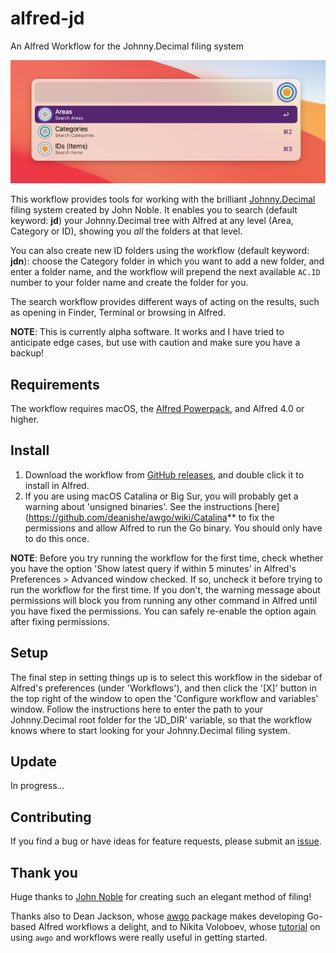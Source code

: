 # alfred-jd
An Alfred Workflow for the Johnny.Decimal filing system

![Screenshot of options](./screenshots/screenshot_alfred-jd_options.png)

This workflow provides tools for working with the brilliant [Johnny.Decimal](https://johnnydecimal.com) filing system created by John Noble. It enables you to search (default keyword: **jd**) your Johnny.Decimal tree with Alfred at any level (Area, Category or ID), showing you *all* the folders at that level.

You can also create new ID folders using the workflow (default keyword: **jdn**): choose the Category folder in which you want to add a new folder, and enter a folder name, and the workflow will prepend the next available `AC.ID` number to your folder name and create the folder for you.

The search workflow provides different ways of acting on the results, such as opening in Finder, Terminal or browsing in Alfred.

**NOTE**: This is currently alpha software. It works and I have tried to anticipate edge cases, but use with caution and make sure you have a backup!

## Requirements

The workflow requires macOS, the [Alfred Powerpack](https://www.alfredapp.com/powerpack/), and Alfred 4.0 or higher.

## Install

1. Download the workflow from [GitHub releases](../../releases/latest), and double click it to install in Alfred.
2. If you are using macOS Catalina or Big Sur, you will probably get a warning about 'unsigned binaries'. See the instructions [here](https://github.com/deanishe/awgo/wiki/Catalina** to fix the permissions and allow Alfred to run the Go binary. You should only have to do this once.

**NOTE**: Before you try running the workflow for the first time, check whether you have the option 'Show latest query if within 5 minutes' in Alfred's Preferences > Advanced window checked. If so, uncheck it before trying to run the workflow for the first time. If you don't, the warning message about permissions will block you from running any other command in Alfred until you have fixed the permissions. You can safely re-enable the option again after fixing permissions.

## Setup

The final step in setting things up is to select this workflow in the sidebar of Alfred's preferences (under 'Workflows'), and then click the '[X]' button in the top right of the window to open the 'Configure workflow and variables' window. Follow the instructions here to enter the path to your Johnny.Decimal root folder for the 'JD_DIR' variable, so that the workflow knows where to start looking for your Johnny.Decimal filing system.

## Update

In progress...

## Contributing

If you find a bug or have ideas for feature requests, please submit an [issue](../../issues/).

## Thank you

Huge thanks to [John Noble](https://johnnydecimal.com/) for creating such an elegant method of filing!

Thanks also to Dean Jackson, whose [awgo](https://github.com/deanishe/awgo) package makes developing Go-based Alfred workflows a delight, and to Nikita Voloboev, whose [tutorial](https://medium.com/@nikitavoloboev/writing-alfred-workflows-in-go-2a44f62dc432) on using `awgo` and workflows were really useful in getting started.


